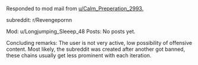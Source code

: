Responded to mod mail from [u/Calm_Preperation_2993.](/Anonymous+Reporters/Revengepornn)

subreddit: r/Revengepornn

Mod: u/Longjumping_Sleeep_48
Posts: No posts yet.

Concluding remarks: The user is not very active, low possibility of offensive content. Most likely, the subreddit was created after another got banned, these chains usually get less prominent with each iteration.